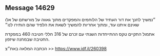 ## Message 14629

״נמשיך לחנך את דור העתיד של הלוחמים והמפקדים מתוך גאווה על מורשתם של אלו שאינם איתנו עוד, ומתוך אחריות להמשיך לשאת את הלפיד שהם הותירו לנו״

אתמול התקיים טקס ההתייחדות השנתי עם זכרם של 316 חללי חטיבה 460 במפקדת החטיבה שבמחנה שיזפון. 

הכתבה המלאה באת״צ >>
https://www.idf.il/260398


